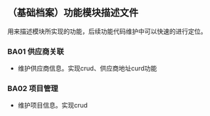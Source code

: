 ## （基础档案）功能模块描述文件
用来描述模块所实现的功能，后续功能代码维护中可以快速的进行定位。

### BA01 供应商关联
- 维护供应商信息。实现crud、供应商地址curd功能

### BA02 项目管理
- 维护项目信息。实现crud
